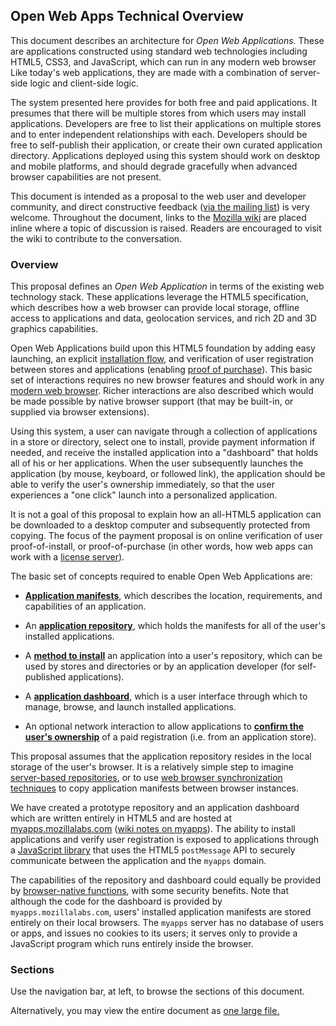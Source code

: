 ## Open Web Apps Technical Overview

This document describes an architecture for *Open Web Applications.*  These are applications constructed using standard web technologies including HTML5, CSS3, and JavaScript, which can run in any modern web browser  Like today's web applications, they are made with a combination of server-side logic and client-side logic.

The system presented here provides for both free and paid applications.  It presumes that there will be multiple stores from which users may install applications.  Developers are free to list their applications on multiple stores and to enter independent relationships with each.  Developers should be free to self-publish their application, or create their own curated application directory.  Applications deployed using this system should work on desktop and mobile platforms, and should degrade gracefully when advanced browser capabilities are not present.

This document is intended as a proposal to the web user and developer community, and direct constructive feedback ([via the mailing list](http://groups.google.com/group/mozilla-labs)) is very welcome.  Throughout the document, links to the [Mozilla wiki](http://wiki.mozilla.org/Labs/Apps/) are placed inline where a topic of discussion is raised.  Readers are encouraged to visit the wiki to contribute to the conversation.

### Overview

This proposal defines an *Open Web Application* in terms of the existing web technology stack.  These applications leverage the HTML5 specification, which describes how a web browser can provide local storage, offline access to applications and data, geolocation services, and rich 2D and 3D graphics capabilities.

Open Web Applications build upon this HTML5 foundation by adding easy launching, an explicit [installation flow](http://wiki.mozilla.org/Labs/Apps/Installation), and verification of user registration between stores and applications (enabling [proof of purchase](http://wiki.mozilla.org/Labs/Apps/Proof_Of_Purchase)).  This basic set of interactions requires no new browser features and should work in any [modern web browser](http://wiki.mozilla.org/Labs/Apps/Browser_Support).  Richer interactions are also described which would be made possible by native browser support (that may be built-in, or supplied via browser extensions).

Using this system, a user can navigate through a collection of applications in a store or directory, select one to install, provide payment information if needed, and receive the installed application into a "dashboard" that holds all of his or her applications.  When the user subsequently launches the application (by mouse, keyboard, or followed link), the application should be able to verify the user's ownership immediately, so that the user experiences a "one click" launch into a personalized application.

It is not a goal of this proposal to explain how an all-HTML5 application can be downloaded to a desktop computer and subsequently protected from copying.  The focus of the payment proposal is on online verification of user proof-of-install, or proof-of-purchase (in other words, how web apps can work with a <a href="http://en.wikipedia.org/wiki/Key_server_%28software_licensing%29">license server</a>). <!-- FIXME: "It is not a goal" is kind of confusing; it is not a goal of the project, or of this document to explain? -->

The basic set of concepts required to enable Open Web Applications are:

* [**Application manifests**](manifest.html), which describes the location, requirements, and capabilities of an application.

* An [**application repository**](app_repo.html), which holds the manifests for all of the user's installed applications.

* A [**method to install**](app_repo.html#install-api) an application into a user's repository, which can be used by stores and directories or by an application developer (for self-published applications).

* A [**application dashboard**](app_repo.html), which is a user interface through which to manage, browse, and launch installed applications.

* An optional network interaction to allow applications to [**confirm the user's ownership**](verification.html) of a paid registration (i.e. from an application store).

This proposal assumes that the application repository resides in the local storage of the user's browser.  It is a relatively simple step to imagine [server-based repositories](http://wiki.mozilla.org/Labs/Apps/Server_Repositories), or to use [web browser synchronization techniques](http://wiki.mozilla.org/Labs/Apps/Repository_Synchronization) to copy application manifests between browser instances.

We have created a prototype repository and an application dashboard which are written entirely in HTML5 and are hosted at [myapps.mozillalabs.com](http://myapps.mozillalabs.com) ([wiki notes on myapps](http://wiki.mozilla.org/Apps/Labs/MyApps)).  The ability to install applications and verify user registration is exposed to applications through a [JavaScript library](http://wiki.mozilla.org/Labs/Apps/JSChannel) that uses the HTML5 `postMessage` API to securely communicate between the application and the `myapps` domain.

The capabilities of the repository and dashboard could equally be provided by [browser-native functions](http://wiki.mozilla.org/Labs/Apps/Browser_Native_Repository), with some security benefits.  <!-- FIXME: should it be noted that we are committed to this hosted solution, and that browser-native would not *replace* the hosted solution, just augment it? --> Note that although the code for the dashboard is provided by `myapps.mozillalabs.com`, users' installed application manifests are stored entirely on their local browsers.  The `myapps` server has no database of users or apps, and issues no cookies to its users; it serves only to provide a JavaScript program which runs entirely inside the browser.

### Sections

Use the navigation bar, at left, to browse the sections of this document.

Alternatively, you may view the entire document as <a href="oneFile.html">one large file.</a>
